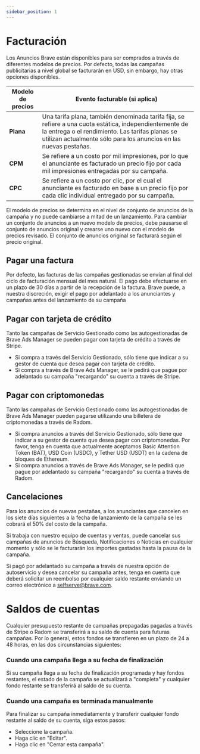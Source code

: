 ```yaml
---
sidebar_position: 1
---
```


# Facturación

Los Anuncios Brave están disponibles para ser comprados a través de diferentes modelos de precios. Por defecto, todas las campañas publicitarias a nivel global se facturarán en USD, sin embargo, hay otras opciones disponibles.

| **Modelo de precios** | **Evento facturable (si aplica)**                                                                                                                                                                                                            |
| --------------------- | --------------------------------------------------------------------------------------------------------------------------------------------------------------------------------------------------------------------------------------------------------------- |
| **Plana**             | Una tarifa plana, también denominada tarifa fija, se refiere a una cuota estática, independientemente de la entrega o el rendimiento. Las tarifas planas se utilizan actualmente sólo para los anuncios en las nuevas pestañas. |
| **CPM**               | Se refiere a un costo por mil impresiones, por lo que el anunciante es facturado un precio fijo por cada mil impresiones entregadas por su campaña.                                                                                             |
| **CPC**               | Se refiere a un costo por clic, por el cual el anunciante es facturado en base a un precio fijo por cada clic individual entregado por su campaña.                                                                                              |

El modelo de precios se determina en el nivel de conjunto de anuncios de la campaña y no puede cambiarse a mitad de un lanzamiento. Para cambiar un conjunto de anuncios a un nuevo modelo de precios, debe pausarse el conjunto de anuncios original y crearse uno nuevo con el modelo de precios revisado. El conjunto de anuncios original se facturará según el precio original.

## Pagar una factura

Por defecto, las facturas de las campañas gestionadas se envían al final del ciclo de facturación mensual del mes natural. El pago debe efectuarse en un plazo de 30 días a partir de la recepción de la factura. Brave puede, a nuestra discreción, exigir el pago por adelantado a los anunciantes y campañas antes del lanzamiento de su campaña

## Pagar con tarjeta de crédito

Tanto las campañas de Servicio Gestionado como las autogestionadas de Brave Ads Manager se pueden pagar con tarjeta de crédito a través de Stripe.

- Si compra a través del Servicio Gestionado, sólo tiene que indicar a su gestor de cuenta que desea pagar con tarjeta de crédito.
- Si compra a través de Brave Ads Manager, se le pedirá que pague por adelantado su campaña "recargando" su cuenta a través de Stripe.

## Pagar con criptomonedas

Tanto las campañas de Servicio Gestionado como las autogestionadas de Brave Ads Manager pueden pagarse utilizando una billetera de criptomonedas a través de Radom.

- Si compra anuncios a través del Servicio Gestionado, sólo tiene que indicar a su gestor de cuenta que desea pagar con criptomonedas. Por favor, tenga en cuenta que actualmente aceptamos Basic Attention Token (BAT), USD Coin (USDC), y Tether USD (USDT) en la cadena de bloques de Ethereum.
- Si compra anuncios a través de Brave Ads Manager, se le pedirá que pague por adelantado su campaña "recargando" su cuenta a través de Radom.

## Cancelaciones

Para los anuncios de nuevas pestañas, a los anunciantes que cancelen en los siete días siguientes a la fecha de lanzamiento de la campaña se les cobrará el 50% del costo de la campaña.

Si trabaja con nuestro equipo de cuentas y ventas, puede cancelar sus campañas de anuncios de Búsqueda, Notificaciones o Noticias en cualquier momento y sólo se le facturarán los importes gastadas hasta la pausa de la campaña.

Si pagó por adelantado su campaña a través de nuestra opción de autoservicio y desea cancelar su campaña antes, tenga en cuenta que deberá solicitar un reembolso por cualquier saldo restante enviando un correo electrónico a [selfserve@brave.com](mailto:selfserve@brave.com).

# Saldos de cuentas

Cualquier presupuesto restante de campañas prepagadas pagadas a través de Stripe o Radom se transferirá a su saldo de cuenta para futuras campañas. Por lo general, estos fondos se transfieren en un plazo de 24 a 48 horas, en las dos circunstancias siguientes:

### Cuando una campaña llega a su fecha de finalización

Si su campaña llega a su fecha de finalización programada y hay fondos restantes, el estado de la campaña se actualizará a "completa" y cualquier fondo restante se transferirá al saldo de su cuenta.

### Cuando una campaña es terminada manualmente

Para finalizar su campaña inmediatamente y transferir cualquier fondo restante al saldo de su cuenta, siga estos pasos:

- Seleccione la campaña.
- Haga clic en "Editar".
- Haga clic en "Cerrar esta campaña".
